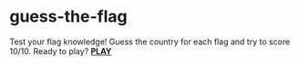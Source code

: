 # guess-the-flag
Test your flag knowledge! Guess the country for each flag and try to score 10/10. Ready to play?
[__PLAY__](https://martiespinosa.github.io/guess-the-flag/)
